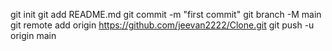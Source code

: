 git init
git add README.md
git commit -m "first commit"
git branch -M main
git remote add origin https://github.com/jeevan2222/Clone.git
git push -u origin main
